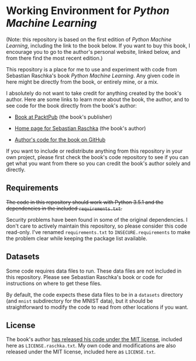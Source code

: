 # Working Environment for *Python Machine Learning*

(Note: this repository is based on the first edition of *Python Machine Learning*, including the link to the book below. If you want to buy this book, I encourage you to go to the author's personal website, linked below, and from there find the most recent edition.)

This repository is a place for me to use and experiment with code from Sebastian Raschka's book *Python Machine Learning*. Any given code in here might be directly from the book, or entirely mine, or a mix.

I absolutely do not want to take credit for anything created by the book's author. Here are some links to learn more about the book, the author, and to see code for the book directly from the book's author:

* [Book at PacktPub](https://www.packtpub.com/big-data-and-business-intelligence/python-machine-learning) (the book's publisher)

* [Home page for Sebastian Raschka](https://sebastianraschka.com) (the book's author)

* [Author's code for the book on GitHub](https://github.com/rasbt/python-machine-learning-book)

If you want to include or redistribute anything from this repository in your own project, please first check the book's code repository to see if you can get what you want from there so you can credit the book's author solely and directly.

## Requirements

~~The code in this repository should work with Python 3.5.1 and the dependencies in the included `requirements.txt`.~~

Security problems have been found in some of the original dependencies. I don't care to actively maintain this repository, so please consider this code read-only. I've renamed `requirements.txt` to `INSECURE.requirements` to make the problem clear while keeping the package list available.

## Datasets

Some code requires data files to run. These data files are not included in this repository. Please see Sebastian Raschka's book or code for instructions on where to get these files.

By default, the code expects these data files to be in a `datasets` directory (and `mnist` subdirectory for the MNIST data), but it should be straightforward to modify the code to read from other locations if you want.

## License

The book's author [has released his code under the MIT license](https://github.com/rasbt/python-machine-learning-book/blob/f07bacb9f678964ea0d79b2b0f8c66372b59ed77/LICENSE.txt), included here as `LICENSE.raschka.txt`. My own code and modifications are also released under the MIT license, included here as `LICENSE.txt`.
